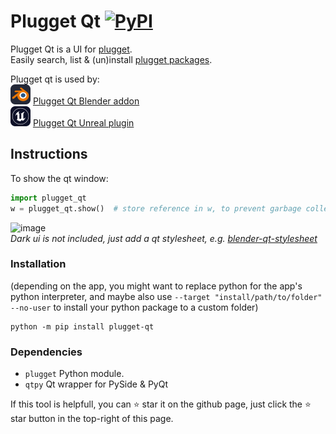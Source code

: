 # Plugget Qt [![PyPI](https://img.shields.io/pypi/v/plugget-qt)](https://pypi.org/project/plugget-qt/)

Plugget Qt is a UI for [plugget](https://github.com/plugget/plugget).  
Easily search, list & (un)install [plugget packages](https://github.com/plugget/plugget-pkgs).  

Plugget qt is used by:  
<img src="https://raw.githubusercontent.com/tandpfun/skill-icons/59059d9d1a2c092696dc66e00931cc1181a4ce1f/icons/Blender-Dark.svg" width="32" style="max-width: 100%;"> [Plugget Qt Blender addon](https://github.com/plugget/plugget-qt-addon)  
<img src="https://raw.githubusercontent.com/tandpfun/skill-icons/59059d9d1a2c092696dc66e00931cc1181a4ce1f/icons/UnrealEngine.svg" width="32" style="max-width: 100%;"> [Plugget Qt Unreal plugin](https://github.com/hannesdelbeke/plugget-unreal)  

## Instructions
To show the qt window:
```python
import plugget_qt
w = plugget_qt.show()  # store reference in w, to prevent garbage collection
``` 

![image](https://github.com/plugget/plugget-qt-addon/assets/3758308/0752c140-5b26-452e-81ac-fc4e36ccdb23)<br>
_Dark ui is not included, just add a qt stylesheet, e.g. [blender-qt-stylesheet](https://github.com/hannesdelbeke/blender-qt-stylesheet)_

### Installation
(depending on the app, you might want to replace python for the app's python interpreter, and maybe also use `--target "install/path/to/folder" --no-user` to install your python package to a custom folder)
```
python -m pip install plugget-qt
```

### Dependencies
- `plugget` Python module.
- `qtpy` Qt wrapper for PySide & PyQt




If this tool is helpfull, you can ⭐ star it on the github page,
just click the ⭐ star button in the top-right of this page.
